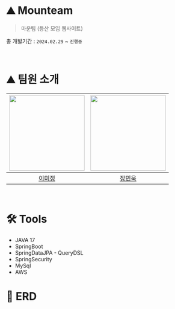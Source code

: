 # ⛰️ Mounteam
> 마운팀 (등산 모임 웹사이트)

총 개발기간 : `2024.02.29` ~ `진행중`
  
</br>

# ⛰️ 팀원 소개

| <img src="https://avatars.githubusercontent.com/u/64017307?v=4" width="200" height="200"> | <img src="https://avatars.githubusercontent.com/u/93053451?v=4" width="200" height="200"> |
|:---------------------------------------------------------------------------------------:|:-----------------------------------------------------------------------------------------:|
| [이미정](https://github.com/leemimi) | [장민욱](https://github.com/black2code) |
</br>

# 🛠️ Tools
- JAVA 17
- SpringBoot
- SpringDataJPA - QueryDSL
- SpringSecurity
- MySql
- AWS
  
# 📂 ERD
